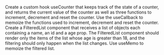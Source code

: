 Create a custom hook useCounter that keeps track of the state of a counter, and returns the current value of the counter as well as three functions to increment, decrement and reset the counter. Use the useCallback to memoize the functions used to increment, decrement and reset the counter.
Create a FilteredList component that receives a list of objects each containing a name, an id and a age prop. The FilteredList component should render only the items of the list whose age is greater than 18, and the filtering should only happen when the list changes. Use useMemo to memoize the filtered list.
